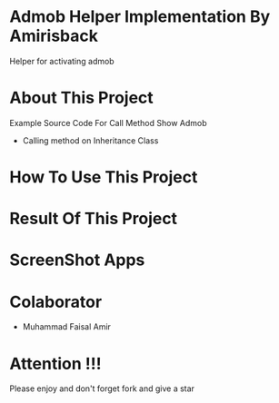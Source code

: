 # Admob Helper Implementation By Amirisback
Helper for activating admob

# About This Project
Example Source Code For Call Method Show Admob
- Calling method on Inheritance Class

# How To Use This Project

# Result Of This Project

# ScreenShot Apps

# Colaborator
- Muhammad Faisal Amir

# Attention !!!
Please enjoy and don't forget fork and give a star
